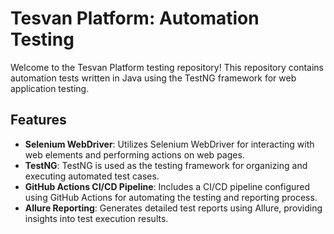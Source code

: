 # Tesvan Platform: Automation Testing

Welcome to the Tesvan Platform testing repository! This repository contains automation tests written in Java using the TestNG framework for web application testing.

## Features

- **Selenium WebDriver**: Utilizes Selenium WebDriver for interacting with web elements and performing actions on web pages.
- **TestNG**: TestNG is used as the testing framework for organizing and executing automated test cases.
- **GitHub Actions CI/CD Pipeline**: Includes a CI/CD pipeline configured using GitHub Actions for automating the testing and reporting process.
- **Allure Reporting**: Generates detailed test reports using Allure, providing insights into test execution results.

